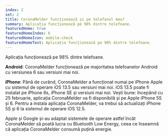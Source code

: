 ```yaml
---
index: 2
set: 2
title: CoronaMelder funcționează și pe telefonul meu?
summary: Aplicația funcționează pe 98% dintre telefoane.
featuredHome: true
featuredHomeIndex: 6
featuredHomeIcon: mobile-check
featuredHomeText: Aplicația funcționează pe 98% dintre telefoane.
---
```

Aplicația funcționează pe 98% dintre telefoane.

**Android**: CoronaMelder funcționează pe majoritatea telefoanelor Android cu versiunea 6 sau versiuni mai noi.

**iPhone**: Până de curând, CoronaMelder a funcționat numai pe iPhone Apple cu sistemul de operare iOS 13.5 sau versiuni mai noi. iOS 13.5 poate fi instalat pe iPhone 6s, iPhone SE și versiuni mai noi. Vești bune: începând cu 25 februarie, aplicația CoronaMelder va fi disponibilă și pe Apple iPhone 5S și 6. Pentru a instala aplicația CoronaMelder, va trebui să actualizați iPhone 5S și 6 la sistemul de operare iOS 12.5.

Apple și Google și-au adaptat sistemele de operare astfel încât CoronaMelder să poată lucra cu Bluetooth Low Energy, ceea ce înseamnă că aplicația CoronaMelder consumă puțină energie.

